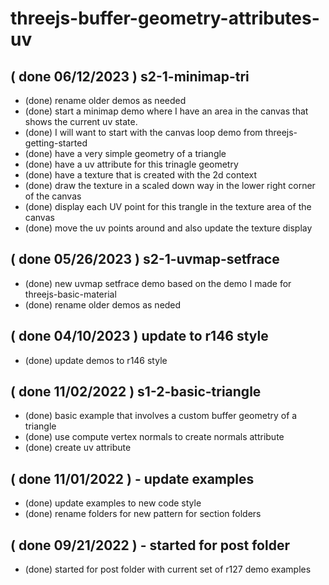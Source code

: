 # threejs-buffer-geometry-attributes-uv

## ( done 06/12/2023 ) s2-1-minimap-tri
* (done) rename older demos as needed
* (done) start a minimap demo where I have an area in the canvas that shows the current uv state.
* (done) I will want to start with the canvas loop demo from threejs-getting-started
* (done) have a very simple geometry of a triangle
* (done) have a uv attribute for this trinagle geometry
* (done) have a texture that is created with the 2d context
* (done) draw the texture in a scaled down way in the lower right corner of the canvas
* (done) display each UV point for this trangle in the texture area of the canvas
* (done) move the uv points around and also update the texture display

## ( done 05/26/2023 ) s2-1-uvmap-setfrace
* (done) new uvmap setfrace demo based on the demo I made for threejs-basic-material
* (done) rename older demos as neded

## ( done 04/10/2023 ) update to r146 style
* (done) update demos to r146 style

## ( done 11/02/2022 ) s1-2-basic-triangle
* (done) basic example that involves a custom buffer geometry of a triangle
* (done) use compute vertex normals to create normals attribute
* (done) create uv attribute

## ( done 11/01/2022 ) - update examples
* (done) update examples to new code style
* (done) rename folders for new pattern for section folders

## ( done 09/21/2022 ) - started for post folder
* (done) started for post folder with current set of r127 demo examples